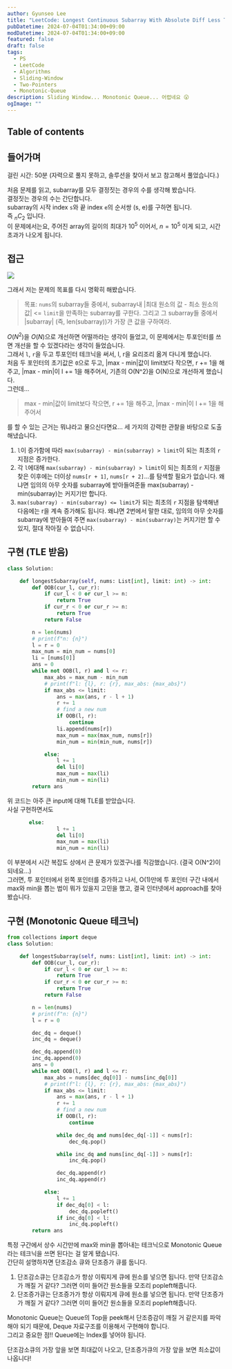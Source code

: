 ```yaml
---
author: Gyunseo Lee
title: "LeetCode: Longest Continuous Subarray With Absolute Diff Less Than or Equal to Limit"
pubDatetime: 2024-07-04T01:34:00+09:00
modDatetime: 2024-07-04T01:34:00+09:00
featured: false
draft: false
tags:
  - PS
  - LeetCode
  - Algorithms
  - Sliding-Window
  - Two-Pointers
  - Monotonic-Queue
description: Sliding Window... Monotonic Queue... 어렵네요 😮
ogImage: ""
---
```


## Table of contents

## 들어가며

걸린 시간: 50분 (자력으로 풀지 못하고, 솔루션을 찾아서 보고 참고해서 풀었습니다.)

처음 문제를 읽고, subarray를 모두 결정짓는 경우의 수를 생각해 봤습니다.  
결정짓는 경우의 수는 간단합니다.  
subarray의 시작 index `s`와 끝 index `e`의 순서쌍 (s, e)를 구하면 됩니다.  
즉 $_{n}C_2$ 입니다.  
이 문제에서는요, 주어진 array의 길이의 최대가 $10^5$ 이어서, $n=10^5$ 이게 되고, 시간 초과가 나오게 됩니다.

## 접근

![](https://res.cloudinary.com/gyunseo-blog/image/upload/f_auto/v1720028245/image_n2xlsa.png)

그래서 저는 문제의 목표를 다시 명확히 해봤습니다.

> 목표: `nums`의 subarray들 중에서, subarray내 |최대 원소의 값 - 최소 원소의 값| <= `limit`을 만족하는 subarray를 구한다. 그리고 그 subarray들 중에서 |subarray| (즉, len(subarray))가 가장 큰 값을 구하여라.

$O(N^2)$을 $O(N)$으로 개선하면 어떨까라는 생각이 들었고, 이 문제에서는 투포인터를 쓰면 개선을 할 수 있겠다라는 생각이 들었습니다.  
그래서 `l`, `r`을 두고 투포인터 테크닉을 써서, l, r을 요리조리 옮겨 다니게 했습니다.  
처음 두 포인터의 초기값은 `0`으로 두고, |max - min|값이 limit보다 작으면, r += 1을 해주고, |max - min|이 l += 1을 해주어서, 기존의 O(N^2)을 O(N)으로 개선하게 했습니다.  
그런데...

> max - min|값이 limit보다 작으면, r += 1을 해주고, |max - min|이 l += 1을 해주어서

를 할 수 있는 근거는 뭐냐라고 물으신다면요...
세 가지의 강력한 관찰을 바탕으로 도출해냈습니다.

1. `l`이 증가함에 따라 `max(subarray) - min(subarray) > limit`이 되는 최초의 `r` 지점은 증가한다.
2. 각 `l`에대해 `max(subarray) - min(subarray) > limit`이 되는 최초의 `r` 지점을 찾은 이후에는 더이상 `nums[r + 1]`, `nums[r + 2]`...를 탐색할 필요가 없습니다. 왜냐면 임의의 아무 숫자를 subarray에 받아들여준들 max(subarray) - min(subarray)는 커지기만 합니다.
3. `max(subarray) - min(subarray) <= limit`가 되는 최초의 `r` 지점을 탐색해낸 다음에는 r을 계속 증가해도 됩니다. 왜냐면 2번에서 말한 대로, 임의의 아무 숫자를 subarray에 받아들여 주면 `max(subarray) - min(subarray)`는 커지기만 할 수 있지, 절대 작아질 수 없습니다.

## 구현 (TLE 받음)

```python
class Solution:

    def longestSubarray(self, nums: List[int], limit: int) -> int:
        def OOB(cur_l, cur_r):
            if cur_l < 0 or cur_l >= n:
                return True
            if cur_r < 0 or cur_r >= n:
                return True
            return False

        n = len(nums)
        # print(f"n: {n}")
        l = r = 0
        max_num = min_num = nums[0]
        li = [nums[0]]
        ans = 0
        while not OOB(l, r) and l <= r:
            max_abs = max_num - min_num
            # print(f"l: {l}, r: {r}, max_abs: {max_abs}")
            if max_abs <= limit:
                ans = max(ans, r - l + 1)
                r += 1
                # find a new num
                if OOB(l, r):
                    continue
                li.append(nums[r])
                max_num = max(max_num, nums[r])
                min_num = min(min_num, nums[r])

            else:
                l += 1
                del li[0]
                max_num = max(li)
                min_num = min(li)
        return ans
```

위 코드는 아주 큰 input에 대해 TLE를 받았습니다.  
사실 구현하면서도

```python
       else:
                l += 1
                del li[0]
                max_num = max(li)
                min_num = min(li)
```

이 부분에서 시간 복잡도 상에서 큰 문제가 있겠구나를 직감했습니다. (결국 O(N^2)이 되네요...)  
그러면, 투 포인터에서 왼쪽 포인터를 증가하고 나서, O(1)만에 투 포인터 구간 내에서 max와 min을 뽑는 법이 뭐가 있을지 고민을 했고, 결국 인터넷에서 approach를 찾아 봤습니다.

## 구현 (Monotonic Queue 테크닉)

```python
from collections import deque
class Solution:

    def longestSubarray(self, nums: List[int], limit: int) -> int:
        def OOB(cur_l, cur_r):
            if cur_l < 0 or cur_l >= n:
                return True
            if cur_r < 0 or cur_r >= n:
                return True
            return False

        n = len(nums)
        # print(f"n: {n}")
        l = r = 0

        dec_dq = deque()
        inc_dq = deque()

        dec_dq.append(0)
        inc_dq.append(0)
        ans = 0
        while not OOB(l, r) and l <= r:
            max_abs = nums[dec_dq[0]] - nums[inc_dq[0]]
            # print(f"l: {l}, r: {r}, max_abs: {max_abs}")
            if max_abs <= limit:
                ans = max(ans, r - l + 1)
                r += 1
                # find a new num
                if OOB(l, r):
                    continue

                while dec_dq and nums[dec_dq[-1]] < nums[r]:
                    dec_dq.pop()

                while inc_dq and nums[inc_dq[-1]] > nums[r]:
                    inc_dq.pop()

                dec_dq.append(r)
                inc_dq.append(r)

            else:
                l += 1
                if dec_dq[0] < l:
                    dec_dq.popleft()
                if inc_dq[0] < l:
                    inc_dq.popleft()
        return ans

```

특정 구간에서 상수 시간만에 max와 min을 뽑아내는 테크닉으로 Monotonic Queue라는 테크닉을 쓰면 된다는 걸 알게 됐습니다.  
간단히 설명하자면 단조감소 큐와 단조증가 큐를 둡니다.

1. 단조감소큐는 단조감소가 항상 이뤄지게 큐에 원소를 넣으면 됩니다. 만약 단조감소가 깨질 거 같다? 그러면 이미 들어간 원소들을 모조리 popleft해줍니다.
2. 단조증가큐는 단조증가가 항상 이뤄지게 큐에 원소를 넣으면 됩니다. 만약 단조증가가 깨질 거 같다? 그러면 이미 들어간 원소들을 모조리 popleft해줍니다.

Monotonic Queue는 Queue의 Top을 peek해서 단조증감이 깨질 거 같은지를 파악해야 되기 때문에, Deque 자료구조를 이용해서 구현해야 합니다.  
그리고 중요한 점!! Queue에는 Index를 넣어야 됩니다.

단조감소큐의 가장 앞을 보면 최대값이 나오고, 단조증가큐의 가장 앞을 보면 최소값이 나옵니다!
